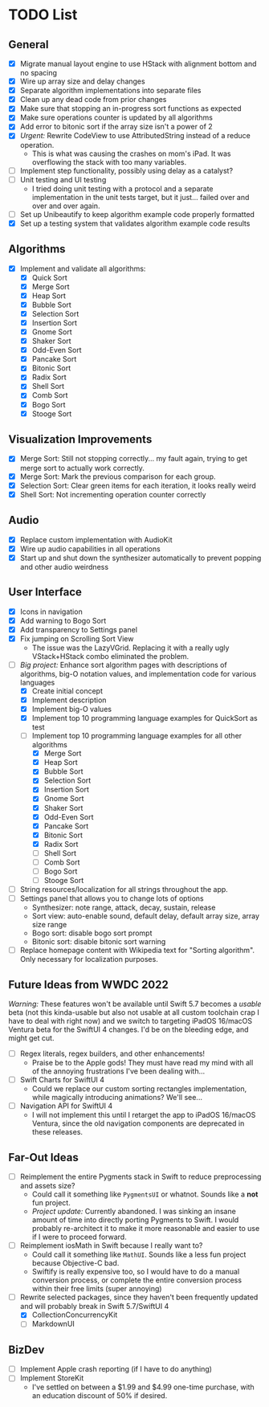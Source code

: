 # TODO List

## General

* [x] Migrate manual layout engine to use HStack with alignment bottom and no spacing
* [x] Wire up array size and delay changes
* [x] Separate algorithm implementations into separate files
* [x] Clean up any dead code from prior changes
* [x] Make sure that stopping an in-progress sort functions as expected
* [x] Make sure operations counter is updated by all algorithms
* [x] Add error to bitonic sort if the array size isn't a power of 2
* [x] *Urgent:* Rewrite CodeView to use AttributedString instead of a reduce operation.
  * This is what was causing the crashes on mom's iPad. It was overflowing the stack with too many variables.
* [ ] Implement step functionality, possibly using delay as a catalyst?
* [ ] Unit testing and UI testing
  * I tried doing unit testing with a protocol and a separate implementation in the unit tests target, but it just... failed over and over and over again.
* [ ] Set up Unibeautify to keep algorithm example code properly formatted
* [x] Set up a testing system that validates algorithm example code results

## Algorithms

* [x] Implement and validate all algorithms:
  * [x] Quick Sort
  * [x] Merge Sort
  * [x] Heap Sort
  * [x] Bubble Sort
  * [x] Selection Sort
  * [x] Insertion Sort
  * [x] Gnome Sort
  * [x] Shaker Sort
  * [x] Odd-Even Sort
  * [x] Pancake Sort
  * [x] Bitonic Sort
  * [x] Radix Sort
  * [x] Shell Sort
  * [x] Comb Sort
  * [x] Bogo Sort
  * [x] Stooge Sort
    
## Visualization Improvements

* [x] Merge Sort: Still not stopping correctly... my fault again, trying to get merge sort to actually work correctly.
* [x] Merge Sort: Mark the previous comparison for each group.
* [x] Selection Sort: Clear green items for each iteration, it looks really weird
* [x] Shell Sort: Not incrementing operation counter correctly

## Audio

* [x] Replace custom implementation with AudioKit
* [x] Wire up audio capabilities in all operations
* [x] Start up and shut down the synthesizer automatically to prevent popping and other audio weirdness

## User Interface

* [x] Icons in navigation
* [x] Add warning to Bogo Sort
* [x] Add transparency to Settings panel
* [x] Fix jumping on Scrolling Sort View
  * The issue was the LazyVGrid. Replacing it with a really ugly VStack+HStack combo eliminated the problem.
* [ ] *Big project:* Enhance sort algorithm pages with descriptions of algorithms, big-O notation values, and implementation code for various languages
  * [x] Create initial concept
  * [x] Implement description
  * [x] Implement big-O values
  * [x] Implement top 10 programming language examples for QuickSort as test
  * [ ] Implement top 10 programming language examples for all other algorithms
    * [x] Merge Sort
    * [x] Heap Sort
    * [x] Bubble Sort
    * [x] Selection Sort
    * [x] Insertion Sort
    * [x] Gnome Sort
    * [x] Shaker Sort
    * [x] Odd-Even Sort
    * [x] Pancake Sort
    * [x] Bitonic Sort
    * [x] Radix Sort
    * [ ] Shell Sort
    * [ ] Comb Sort
    * [ ] Bogo Sort
    * [ ] Stooge Sort
* [ ] String resources/localization for all strings throughout the app.
* [ ] Settings panel that allows you to change lots of options
  * Synthesizer: note range, attack, decay, sustain, release
  * Sort view: auto-enable sound, default delay, default array size, array size range
  * Bogo sort: disable bogo sort prompt
  * Bitonic sort: disable bitonic sort warning
* [ ] Replace homepage content with Wikipedia text for "Sorting algorithm". Only necessary for localization purposes.

## Future Ideas from WWDC 2022

*Warning:* These features won't be available until Swift 5.7 becomes a *usable* beta (not this kinda-usable but also not usable at all custom toolchain crap I have to deal with right now) and we switch to targeting iPadOS 16/macOS Ventura beta for the SwiftUI 4 changes. I'd be on the bleeding edge, and might get cut.

* [ ] Regex literals, regex builders, and other enhancements!
  * Praise be to the Apple gods! They must have read my mind with all of the annoying frustrations I've been dealing with...
* [ ] Swift Charts for SwiftUI 4
  * Could we replace our custom sorting rectangles implementation, while magically introducing animations? We'll see...
* [ ] Navigation API for SwiftUI 4
  * I will not implement this until I retarget the app to iPadOS 16/macOS Ventura, since the old navigation components are deprecated in these releases.

## Far-Out Ideas

* [ ] Reimplement the entire Pygments stack in Swift to reduce preprocessing and assets size?
  * Could call it something like `PygmentsUI` or whatnot. Sounds like a **not** fun project.
  * *Project update:* Currently abandoned. I was sinking an insane amount of time into directly porting Pygments to Swift. I would probably re-architect it to make it more reasonable and easier to use if I were to proceed forward.
* [ ] Reimplement iosMath in Swift because I really want to?
  * Could call it something like `MathUI`. Sounds like a less fun project because Objective-C bad.
  * Swiftify is really expensive too, so I would have to do a manual conversion process, or complete the entire conversion process within their free limits (super annoying)
* [ ] Rewrite selected packages, since they haven't been frequently updated and will probably break in Swift 5.7/SwiftUI 4
  * [x] CollectionConcurrencyKit
  * [ ] MarkdownUI

## BizDev

* [ ] Implement Apple crash reporting (if I have to do anything)
* [ ] Implement StoreKit
  * I've settled on between a $1.99 and $4.99 one-time purchase, with an education discount of 50% if desired.
